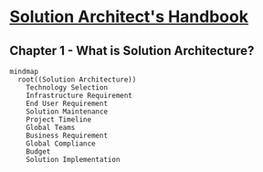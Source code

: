 # [Solution Architect's Handbook](https://www.amazon.com/Solutions-Architects-Handbook-Kick-start-architecture/dp/1838645640)

## Chapter 1 - What is Solution Architecture?

```mermaid
mindmap
  root((Solution Architecture))
    Technology Selection
    Infrastructure Requirement
    End User Requirement
    Solution Maintenance
    Project Timeline
    Global Teams
    Business Requirement
    Global Compliance
    Budget
    Solution Implementation
```
